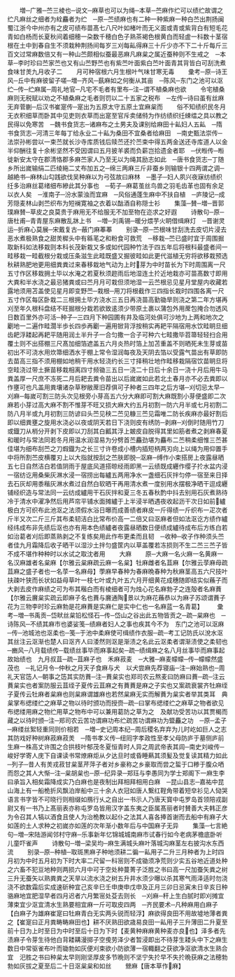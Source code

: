 <!-- { "loadSidebar": true } -->
　　増─广雅─苎三棱也─说文─麻草也可以为绳─本草─苎麻作纻可以绩纻故谓之纻凡麻丝之细者为絟麤者为纻　─原─苎绩麻也有二种一种紫麻一种白苎出荆扬闽蜀江浙今中州亦有之皮可绩布苗髙七八尺叶如楮叶而无义面或青或紫背白有短毛花青如白杨而长夏秋间着细穂一朶数千穂白色子熟茶褐色根黄白而轻虗一科数十茎宿根在土中到春自生不须栽种荆扬间每岁三刈每畆得麻三十斤少亦不下二十斤每斤三百文过常麻数倍又有一种山苎颇相似蚕最恶麻凡麻枲之属近蚕种则不生戒之　─本草─李时珍曰苎家苎也又有山苎野苎也有紫苎叶面紫白苎叶面青其背皆白可刮洗煮食味甘羙九月收子二
　　月可种宿根六月生根叶气味甘寒无毒
　　彚考─原─诗王风─丘中有麻彼留子嗟─増─齐风─蓺麻如之何衡从其亩　─陈风─东门之池可以沤纻─传─纻麻属─周礼地官─凡宅不毛者有里布─注─谓不植桑麻也欲
　　令宅植桑麻则无税赋以劝之不植桑麻之毛者则罚以二十五家之税布　─左传─诗曰虽有丝麻无弃菅蒯─后汉书崔寔传─寔出为五原太守五原土宜麻枲而
　　俗不知绩织民冬月无衣积细草而卧其中见吏则衣草而出寔至官斥卖储偫为作纺绩织纴綀缊之具以教之民得以免寒苦　─魏书食货志─诸麻布之土男夫及课别给麻田十畆妇人五畆　─隋书食货志─河清三年每丁给永业二十畆为桑田不宜桑者给麻田　─南史甄法崇传─法崇孙彬尝以一束苎就长沙寺库质钱后赎苎还扵苎束中得五两金送还寺库道人以金半仰酬往复十余彬坚然不受因谓曰五月披羊裘而负薪岂拾遗金者耶　─伏暅传─暅徙新安太守在郡清恪郡多麻苎家人乃至无以为绳其励志如此　─唐书食货志─丁随乡所出嵗输绢二匹绫絁二丈布加五之─绵三两麻三斤非蚕乡则输银十四两谓之调─越絶书─麻林山勾践欲伐吴种麻以为弓弦故曰麻林　─墨子─妇人夙兴夜寐纺绩织纴多治麻丝葛绪细布縿此其分事也　─荀子─麻葛茧丝鸟兽之羽毛齿革也固有余足以衣人矣　─淮南子─汾水蒙浊而宜麻　─风俗通蓬生麻中不扶自植　─庐陵记─成芳隠麦林山剥苎织布为短襕寛袖之衣着以酤酒自称隠士衫
　　集藻─賛─増─晋郭璞麻賛─草皮之良莫贵于麻用无不给服无不加至物在迩求之好遐
　　诗散句─原─唐杜甫─青青屋东麻散乱牀上书　─増─刘禹锡─暖分煨芋火眀借缉麻灯　─晋谢灵运─折麻心莫展─宋戴复古─蔽门麻菶菶
　　别录─原─苎根味甘刮洗去皮切片浸去恶水煮极熟食之甜羙穉头中有緜芼之和粉食可救荒　─移栽─苎已盛时宜于周围掘取新科如法移栽则本科长茂新栽又多或如代园种竹法于四五年后将根科最盛者间一畦移栽一畦截根分栽或压条滋生此畦既盛又掘彼畦如此更代滋植无穷将欲移栽预选秋耕熟肥地更用细粪粪过来春移栽地气动为上时芽为中时苗长为下时周围离一尺五寸作区移栽拥土毕以水淹之若夏秋须趂雨后地湿连土扵近地栽亦可苗髙数寸即用大粪和半水浇之最忌猪粪或曰苎月月可栽但须地湿一云苎根忌见星月堂屋内收藏若露地须用苫盖使见星月即变野苎─栽根─用刀将根截作三四指长栽时四围各离一尺五寸作区每区卧栽二三根拥土毕方浇水三五日再浇苗高勤锄旱则浇之第二年方堪再刈至年久根科盘结不旺掘根分栽若欲致逺须少带原土裹以蒲包外用蓆包掩合勿透风日数百里外亦可活─种子─三四月下种园圃有井及临河处俱可沙地为上两和地次之劚地一二遍作畦濶半歩长四歩再劚一遍用锨背浮按稍实再耙平隔宿用水饮畦眀旦细齿耙浮耧起再耙平随用润土半升子一合匀撒一合子可种六七畦撒毕苕箒轻轻扫合用覆土则不出搭棚三尺髙加细箔遮盖五六月炎热时箔上加苫重盖不则晒死未生芽或苗初出不可浇水用炊箒细洒水于棚上常令湿润每夜及天阴去箔以受露气苗出有草即防去苗高三指不须用棚如地稍干用水轻浇约长三寸择稍壮地作畦移栽隔宿饮苗眀旦将空畦浇过带土撅苗移栽相离四寸频锄三五日一浇二十日后十余日一浇十月后用牛马粪盖厚一尺庶不冻死二月后耙去粪令苗出以后嵗嵗如此若北土春月亦不必去粪即以作壅可也凡盖用粪壤诸杂草秽敝蓆旧荐俱可子种者三四年之后方堪─刈切忌太早─刈麻─每嵗可割三防头次见根旁小芽高五六分大麻即可割大麻既割小芽便盛即二次麻若小芽过高大麻不割不惟芽不旺又损大麻大约五月初割一防六月半或七月初割二防八月半或九月初割三防谚曰头苎见秧二苎见糠三苎见霜唯二防长疾麻亦最好割后即以细粪壅之旋用水浇必以夜或阴天若日下浇则皮有绣防─剥麻─刈倒时随用竹刀或鐡刀从梢分开剥下皮即以刀刮其白瓤其浮上皴皮自脱得其里如筋者煮之剥麻春夏和暖时与常法同若冬月用温水润湿易为分劈首苎麤劲堪为麤布二苎稍柔细惟三苎甚佳堪为细布刮苎之刀煆鐡为之长三寸许卷成小槽内插短柄两刃向上以绳为用仰置手中将所割苎皮横覆刃上以大指就按刮之苎肤即脱─沤麻─缚作小束搭房上夜露昼晒五七日自然洁白若值阴雨于屋底风道搭晾经雨即黑一云绩既成纒作缨子扵水盆内浸一宿纺讫用桑柴灰淋水浸一宿捞出每纑五两用净水一盏细石灰拌匀停一宿至来日择去石灰却用黍稭灰淋水煮过自然白软晒干再用清水煮一度别用水摆极净晒干逗成纒铺经织造与常法同一云纺成纑用干石灰拌和夏三冬五春秋酌中抖去别用石灰煮熟待冷于清水中濯净然后用芦帘平铺水面摊纑于上半浸半晒遇夜收起沥干次日如前纑极白方可织布此池沤之法须假水浴日曝而成善绩者麻皮一斤得绩一斤织布一疋次者斤半又次二斤三斤其布柔韧洁白比常布价高一二倍又曰沤麻者但如法沤讫方绩作纑经纬成布非先绩后沤也亦有用本色绩纑者夜露昼晒数日便绩成纑待成布后方练白若如治葛者刈后即蒸熟剥之不复练矣用此作布更柔而且韧　─收种─收子作种须头苎者佳九月霜降后收子晒干以湿沙土拌匀盛筐内以草盖覆若冻损则不生二苎三苎子皆不成不堪作种种时以水试之取沈者用
　　大麻
　　原─大麻一名火麻一名黄麻一名汉麻雄者名枲麻【尔雅云枲麻疏云麻一名枲】牡麻雌者名苴麻【尔雅云莩麻母疏苴麻之盛子者也一名莩一名麻母】荸麻早春种为春麻晩春种为秋麻茎高五六尺技叶扶疎叶狭而长状如益母草叶一枝七叶或九叶五六月开细黄花成穗随即结实似蘓子而大剥去皮作麻绩之可为布其稭白而有棱细者可为烛心花名麻勃子之连殻者名麻蕡【尔雅云黂枲实疏云即麻子名也蕡与黂通陶景以为麻花蘓恭以为麻子苏颂谓蕡子花为三物李时珍云麻勃是花麻蕡是实麻仁是实中仁也一名麻蓝一名青葛】
　　彚考─増─书禹贡─岱畎丝枲铅松怪石─传─岱山之谷出此五物皆贡之─疏─枲麻也　─诗陈风─不绩其麻市也婆娑笺─绩麻者妇人之事也疾其今不为　东门之池可以沤麻─传─池城池也沤柔也─笺─于池中柔麻使可缉绩作衣服─疏─考工记防氏以涗水沤其丝注云沤渐也楚人曰沤齐人曰涹然则沤是渐渍之名此云沤柔者谓渐渍使之柔韧也　─豳风─八月载绩传─载绩丝事毕而麻事起矣─疏─绩缉麻之名八月丝事毕而麻事起故始绩也　九月叔苴─疏─苴麻子也　禾麻菽麦　─大雅─麻麦幪幪─传─幪幪然盛茂也　─礼记月令─仲秋之月天子食麻与犬　以犬尝麻先荐寝庙─注─麻始熟也─周礼天官笾人─朝事之笾其实防蕡─注─蕡枲实也郑司农云熬麦曰防麻曰蕡─疏─注云蕡枲实也者案防服云苴绖子夏传云苴麻之有蕡蕡是麻之子实也又案疏衰裳齐牡麻绖子夏传云牡麻者枲麻也则枲麻谓雄麻也若然枲麻无实而解蕡为枲实者举其类耳　典枲掌布缌缕纻之麻草之物以待时颁功而授赍─疏─曰掌布缌缕纻之麻草之物者欲见布缌缕用麻之物纻用草之物布中可以兼用葛防之草为之　及献功受苦功以其贾楬而藏之以待时颁─注─郑司农云苦功谓麻功布纻疏苦功谓麻功为盬麤之功　─原─孟子─麻缕丝絮轻重同则价相若　─増─史记周本纪─周后稷名弃弃为儿时屹如巨人之志其防戏好种树麻菽麻菽羙　─隋书孝义传─纽囘字孝政性至孝父母防庐于墓侧庐前生麻一株高丈许围之合拱枝叶郁茂冬夏恒青时人异之周武帝表其闾─南史刘峻传─峻好学寄人庑下自课读书常燎麻炬从夕达旦时或昏睡爇其须髪及觉复读其精力如此　─列子─昔人有羙戎菽甘枲茎芹萍子者对乡豪称之乡豪取而尝之蜇于口糁于腹众哂而怨之其人大惭─注─枲胡枲也─原─纪异录─郑珏与李愚同为学士郑阁下一麻生李曰承旨入相矣霜降成实乃白麻也是夜制出拜相拜相用白麻　─昆山县志─嘉祐中昆山海上有一船桅折风飘泊岸船中三十余人衣冠如唐人繋红鞓角带着短皁衫见人恸哭语言书字皆不可晓行则相缀如鴈行乆之自出一书示人乃唐天寳中屯罗岛首领陪戎副尉又有一书乃上髙丽表亦称屯罗岛皆用汉字盖东夷之臣属髙丽者时賛善大夫韩正彦为令召其人犒以酒食且使人为治桅教以起仆之法其人喜各捧首谢而去船中有麻子大如莲的土人求种之初嵗亦如莲的次年渐小数年后与中国麻子无异
　　集藻─七言絶句─増─宋陆游闻邻村守麻─乐事新年忆锦城城南麻市试春行如今老病茅檐底卧听儿童吓雀声
　　诗散句─増─梁吴均─麻生满城头麻叶落城沟麻茎左右披沟水东西流
　　别录─原─种植─取斑黒麻子种地须耕二徧一畆用子二升三月种者为上时四月初为中时五月初为下时大率二尺留一科宻则不成锄须净荒则少实五谷地近道处种之六畜不犯豆地种则两损六月中可于空处种蔓菁子泛胜之书曰高一尺加蚕矢粪之树三升无蚕矢以熟粪粪之天旱以流水浇之树五升井水须少曝以杀其寒气雨泽适时勿浇浇不欲数霜后实成速斫种宜己亥辛巳壬申庚申戊申及正月三卯日忌寅未日辛亥日种骆麻地宜肥湿早者四月迟者六月繁宻处芟去则长　─刈麻─秆上生白腻时即刈摊宜薄束宜少沤宜清水生熟要相宜麻一斤可取皮四两　─齐民要术─凡种麻用白麻子【白麻子为雄麻崔寔曰牡麻青白无实两头锐而轻浮】麻欲得良田不用故墟地薄者粪之【崔寔曰正月粪畴畴麻田也】耕不厌熟田欲歳易良田一畆用子三升薄田二升夏至前十日为上时至日为中时至后十日为下时【麦黄种麻麻黄种麦亦良也】泽多者先渍麻子令芽生待他白背耧耩漫掷子空曵劳泽少者暂浸即出不待芽生耧头中下之麻生数日中常驱雀布叶而锄勃如灰便刈束欲小防欲薄一宿輙翻之获欲净沤欲清水生熟合宜　汜胜之书曰种枲太早则刚坚厚皮多节晩则不坚宁失扵早不失扵晩获麻之法穂勃勃如灰拔之夏至后二十日沤枲枲和如丝
　　檾麻【唐本草作麻】
